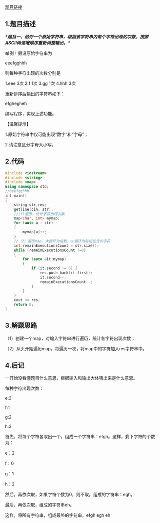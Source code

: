 

[题目链接](https://blog.csdn.net/morning_0202/article/details/79902604)

## 1.题目描述

***\*题目一、给你一个原始字符串，根据该字符串内每个字符出现的次数，按照ASCII码递增顺序重新调整输出。\****

举例！假设原始字符串为

eeefgghhh

则每种字符出现的次数分别是

1.eee 3次  2.f 1次  3.gg 1次 4.hhh 3次

重新排序后输出的字符串如下：

efghegheh

编写程序，实现上述功能。

【温馨提示】

1.原始字符串中仅可能出现“数字”和“字母”；

2.请注意区分字母大小写。

## 2.代码

```cpp
#include <iostream>
#include <string>
#include <map>
using namespace std;
//eeefgghhh
int main()
{
	string str,res;
	getline(cin, str);
    //(1)遍历，统计字符出现次数
	map<char, int> mymap;
	for (auto a : str)
	{
		mymap[a]++;
	}
    //（2）遍历map，大循环为组数，小循环为每组包含的字符
	int remainExecutionsCount = str.size();
	while (remainExecutionsCount !=0)
	{
		for (auto &it:mymap)
		{
			if (it.second != 0) {
				res.push_back(it.first);
				it.second--;
				remainExecutionsCount--;
			}
		}
	}
	cout << res;
	return 0;
}
```



## 3.解题思路

（1）创建一个map，对输入字符串进行遍历，统计各字符出现次数；

（2）从头开始遍历map，每遍历一次，将map中的字符加入res字符串中。



## 4.后记

一开始没看懂题目什么意思，根据输入和输出大体猜出来是什么意思。

每种字符出现次数：

e:3

f:1

g:2

h:3

首先，将每个字符各取出一个，组成一个字符串：efgh。这样，剩下字符的个数为：

e：2

f：0

g：1

h：2

然后，再依次取，如果字符个数为0，则不取。组成的字符串：egh。

最后，再依次取，组成的字符串eh。

这样，将所有字符串，组成最终的字符串，efgh egh eh